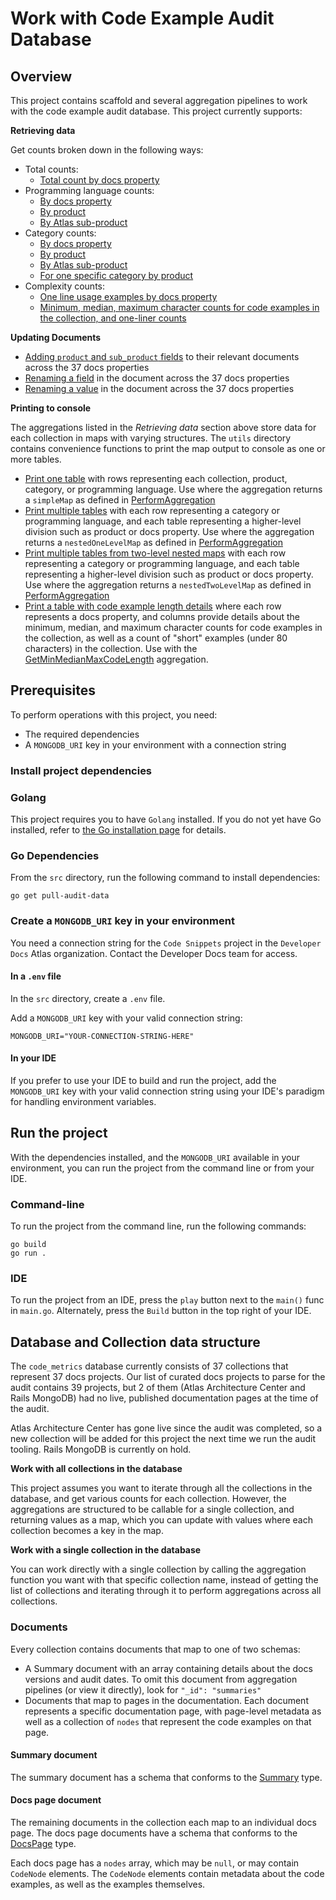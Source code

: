 # Work with Code Example Audit Database

## Overview

This project contains scaffold and several aggregation pipelines to work with the code example audit database. This
project currently supports:

**Retrieving data**

Get counts broken down in the following ways:

- Total counts:
  - [Total count by docs property](src/aggregations/GetCollectionCount.go)
- Programming language counts:
  - [By docs property](src/aggregations/GetLanguageCounts.go)
  - [By product](src/aggregations/GetProductLanguageCounts.go)
  - [By Atlas sub-product](src/aggregations/GetSubProductLanguageCounts.go)
- Category counts:
  - [By docs property](src/aggregations/GetCategoryCounts.go)
  - [By product](src/aggregations/GetProductCategoryCounts.go)
  - [By Atlas sub-product](src/aggregations/GetSubProductCategoryCounts.go)
  - [For one specific category by product](src/aggregations/GetSpecificCategoryByProduct.go)
- Complexity counts:
  - [One line usage examples by docs property](src/aggregations/GetOneLineUsageExampleCounts.go)
  - [Minimum, median, maximum character counts for code examples in the collection, and one-liner counts](src/aggregations/GetMinMedianMaxCodeLength.go)

**Updating Documents**
- [Adding `product` and `sub_product` fields](src/updates/AddProductNames.go) to their relevant documents across the 37
  docs properties
- [Renaming a field](src/updates/RenameField.go) in the document across the 37 docs properties
- [Renaming a value](src/updates/RenameValue.go) in the document across the 37 docs properties

**Printing to console**

The aggregations listed in the *Retrieving data* section above store data for each collection in maps with varying
structures. The `utils` directory contains convenience functions to print the map output to console as one or more
tables.

- [Print one table](src/utils/PrintSimpleCountDataToConsole.go) with rows representing each collection, product, category,
  or programming language. Use where the aggregation returns a `simpleMap` as defined in [PerformAggregation](src/PerformAggregation.go)
- [Print multiple tables](src/utils/PrintNestedOneLevelCountDataToConsole.go) with each row representing a category or 
  programming language, and each table representing a higher-level division such as product or docs property. Use where
  the aggregation returns a `nestedOneLevelMap` as defined in [PerformAggregation](src/PerformAggregation.go)
- [Print multiple tables from two-level nested maps](src/utils/PrintNestedTwoLevelCountDataToConsole.go) with each row
  representing a category or programming language, and each table representing a higher-level division such as product
  or docs property. Use where the aggregation returns a `nestedTwoLevelMap` as defined in [PerformAggregation](src/PerformAggregation.go)
- [Print a table with code example length details](src/utils/PrintLengthCountMapToConsole.go) where each row represents
  a docs property, and columns provide details about the minimum, median, and maximum character counts for code examples
  in the collection, as well as a count of "short" examples (under 80 characters) in the collection. Use with the
  [GetMinMedianMaxCodeLength](src/aggregations/GetMinMedianMaxCodeLength.go) aggregation.

## Prerequisites

To perform operations with this project, you need:

- The required dependencies
- A `MONGODB_URI` key in your environment with a connection string

### Install project dependencies

### Golang

This project requires you to have `Golang` installed. If you do not yet
have Go installed, refer to [the Go installation page](https://go.dev/doc/install)
for details.

### Go Dependencies

From the `src` directory, run the following command to install
dependencies:

```shell
go get pull-audit-data
```

### Create a `MONGODB_URI` key in your environment

You need a connection string for the `Code Snippets` project in the `Developer Docs` Atlas organization. Contact the
Developer Docs team for access.

#### In a `.env` file

In the `src` directory, create a `.env` file.

Add a `MONGODB_URI` key with your valid connection string:

```
MONGODB_URI="YOUR-CONNECTION-STRING-HERE"
```

#### In your IDE

If you prefer to use your IDE to build and run the project, add the `MONGODB_URI` key with your valid connection string
using your IDE's paradigm for handling environment variables.

## Run the project

With the dependencies installed, and the `MONGODB_URI` available in your environment, you can run the project from the
command line or from your IDE.

### Command-line

To run the project from the command line, run the following commands:

```
go build
go run .
```

### IDE

To run the project from an IDE, press the `play` button next to the `main()`
func in `main.go`. Alternately, press the `Build` button in the top right of
your IDE.

## Database and Collection data structure

The `code_metrics` database currently consists of 37 collections that represent 37 docs projects. Our list of curated
docs projects to parse for the audit contains 39 projects, but 2 of them (Atlas Architecture Center and Rails MongoDB)
had no live, published documentation pages at the time of the audit.

Atlas Architecture Center has gone live since the audit was completed, so a new collection will be added for this project
the next time we run the audit tooling. Rails MongoDB is currently on hold.

**Work with all collections in the database**

This project assumes you want to iterate through all the collections in the database, and get various counts for each
collection. However, the aggregations are structured to be callable for a single collection, and returning values as a
map, which you can update with values where each collection becomes a key in the map.

**Work with a single collection in the database**

You can work directly with a single collection by calling the aggregation function you want with that specific
collection name, instead of getting the list of collections and iterating through it to perform aggregations across all
collections.

### Documents

Every collection contains documents that map to one of two schemas:

- A Summary document with an array containing details about the docs versions and audit dates. To omit this document from
  aggregation pipelines (or view it directly), look for `"_id": "summaries"`
- Documents that map to pages in the documentation. Each document represents a specific documentation page, with
  page-level metadata as well as a collection of `nodes` that represent the code examples on that page.

#### Summary document

The summary document has a schema that conforms to the [Summary](src/types/Summary.go) type.

#### Docs page document

The remaining documents in the collection each map to an individual docs page. The docs page documents have a schema that
conforms to the [DocsPage](src/types/DocsPage.go) type.

Each docs page has a `nodes` array, which may be `null`, or may contain `CodeNode` elements. The `CodeNode` elements
contain metadata about the code examples, as well as the examples themselves.
